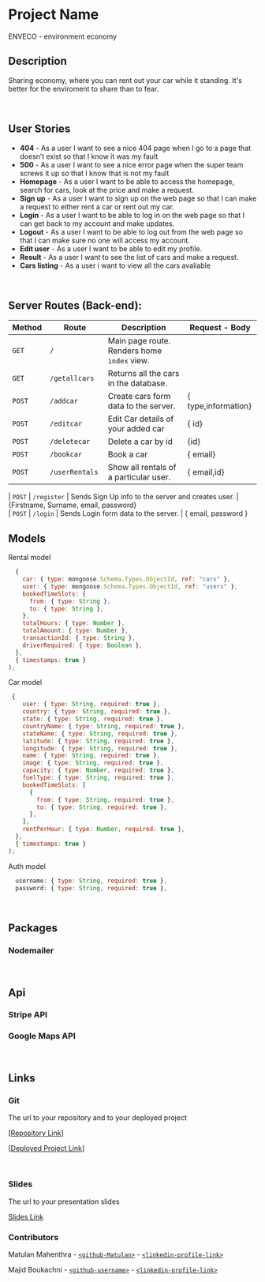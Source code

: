 # Project Name
ENVECO - environment economy
<br>



## Description

Sharing economy, where you can rent out your car while it standing. It's better for the enviroment to share than to fear.



<br>

## User Stories

- **404** - As a user I want to see a nice 404 page when I go to a page that doesn’t exist so that I know it was my fault
- **500** - As a user I want to see a nice error page when the super team screws it up so that I know that is not my fault
- **Homepage** - As a user I want to be able to access the homepage, search for cars, look at the price and make a request. 
- **Sign up** - As a user I want to sign up on the web page so that I can make a request to either rent a car or rent out my car.
- **Login** - As a user I want to be able to log in on the web page so that I can get back to my account and make updates.
- **Logout** - As a user I want to be able to log out from the web page so that I can make sure no one will access my account.
- **Edit user** - As a user I want to be able to edit my profile.
- **Result** - As a user I want to see the list of cars and make a request.
- **Cars listing** - As a user i want to view all the cars avaliable



<br>



## Server Routes (Back-end):



| **Method** | **Route**                          | **Description**                                              | Request  - Body                                          |
| ---------- | ---------------------------------- | ------------------------------------------------------------ | -------------------------------------------------------- |
| `GET`      | `/`                                | Main page route.  Renders home `index` view.                                                                                                       
| `GET`      | `/getallcars`                      | Returns all the cars in the database.
| `POST`     | `/addcar`                      | Create cars form data to the server.                          | { type,information} 
| `POST`      | `/editcar`                      | Edit Car details of your added car                         |   { id}
| `POST`      | `/deletecar`                      |  Delete a car by id                                      | {id} 
| `POST`      | `/bookcar  `                      |  Book a car                                            | { email} 
| `POST`      | `/userRentals  `                      |Show all rentals of a particular user. | { email,id} 

| `POST`     | `/register`                          | Sends Sign Up info to the server and creates user.  | {Firstname, Surname, email, password}  
| `POST`     | `/login`                           | Sends Login form data to the server.                         | { email, password }




## Models

Rental model

```javascript
  {
    car: { type: mongoose.Schema.Types.ObjectId, ref: "cars" },
    user: { type: mongoose.Schema.Types.ObjectId, ref: "users" },
    bookedTimeSlots: {
      from: { type: String },
      to: { type: String },
    },
    totalHours: { type: Number },
    totalAmount: { type: Number },
    transactionId: { type: String },
    driverRequired: { type: Boolean },
  },
  { timestamps: true }
);


```
Car model

```javascript
 {
    user: { type: String, required: true },
    country: { type: String, required: true },
    state: { type: String, required: true },
    countryName: { type: String, required: true },
    stateName: { type: String, required: true },
    latitude: { type: String, required: true },
    longitude: { type: String, required: true },
    name: { type: String, required: true },
    image: { type: String, required: true },
    capacity: { type: Number, required: true },
    fuelType: { type: String, required: true },
    bookedTimeSlots: [
      {
        from: { type: String, required: true },
        to: { type: String, required: true },
      },
    ],
    rentPerHour: { type: Number, required: true },
  },
  { timestamps: true }
);

```
Auth model

```javascript
  username: { type: String, required: true },
  password: { type: String, required: true },
```


<br>
 

## Packages
 ### Nodemailer

<br>

## Api
 ### Stripe API
 ### Google Maps API

<br>



## Links



### Git

The url to your repository and to your deployed project

[[Repository Link](https://github.com/magicmajid2511/enveco-client)]

[[Deployed Project Link](https://enveco-final.netlify.app/)]



<br>



### Slides

The url to your presentation slides

[Slides Link]()

### Contributors
Matulan Mahenthra - [`<github-Matulan>`](https://github.com/Matulan) - [`<linkedin-profile-link>`](www.linkedin.com/in/matulan-mahenthra)

Majid Boukachni - [`<github-username>`](https://github.com/magicmajid2511) - [`<linkedin-profile-link>`](www.linkedin.com/in/majid-boukachni)
